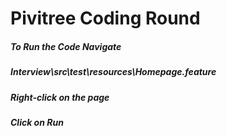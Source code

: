 # Pivitree Coding Round
##### To Run the Code Navigate 
##### Interview\src\test\resources\Homepage.feature
##### Right-click on the page
##### Click on Run


